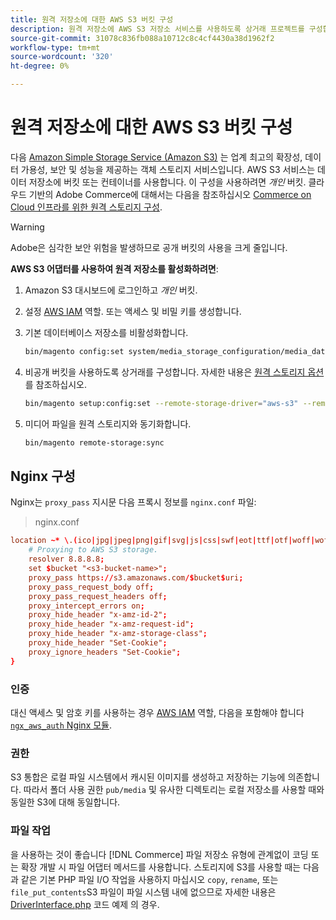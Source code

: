 ```yaml
---
title: 원격 저장소에 대한 AWS S3 버킷 구성
description: 원격 저장소에 AWS S3 저장소 서비스를 사용하도록 상거래 프로젝트를 구성합니다.
source-git-commit: 31078c836fb088a10712c8c4cf4430a38d1962f2
workflow-type: tm+mt
source-wordcount: '320'
ht-degree: 0%

---
```


# 원격 저장소에 대한 AWS S3 버킷 구성

다음 [Amazon Simple Storage Service (Amazon S3)][AWS S3] 는 업계 최고의 확장성, 데이터 가용성, 보안 및 성능을 제공하는 객체 스토리지 서비스입니다. AWS S3 서비스는 데이터 저장소에 버킷 또는 컨테이너를 사용합니다. 이 구성을 사용하려면 _개인_ 버킷. 클라우드 기반의 Adobe Commerce에 대해서는 다음을 참조하십시오 [Commerce on Cloud 인프라를 위한 원격 스토리지 구성](cloud-support.md).

>[!WARNING]
>
>Adobe은 심각한 보안 위험을 발생하므로 공개 버킷의 사용을 크게 줄입니다.

**AWS S3 어댑터를 사용하여 원격 저장소를 활성화하려면**:

1. Amazon S3 대시보드에 로그인하고 _개인_ 버킷.

1. 설정 [AWS IAM] 역할. 또는 액세스 및 비밀 키를 생성합니다.

1. 기본 데이터베이스 저장소를 비활성화합니다.

   ```bash
   bin/magento config:set system/media_storage_configuration/media_database 0
   ```

1. 비공개 버킷을 사용하도록 상거래를 구성합니다. 자세한 내용은 [원격 스토리지 옵션](remote-storage.md#remote-storage-options) 를 참조하십시오.

   ```bash
   bin/magento setup:config:set --remote-storage-driver="aws-s3" --remote-storage-bucket="<bucket-name>" --remote-storage-region="<region-name>" --remote-storage-prefix="<optional-prefix>" --remote-storage-key=<optional-access-key> --remote-storage-secret=<optional-secret-key> -n
   ```

1. 미디어 파일을 원격 스토리지와 동기화합니다.

   ```bash
   bin/magento remote-storage:sync
   ```

## Nginx 구성

Nginx는 `proxy_pass` 지시문 다음 프록시 정보를 `nginx.conf` 파일:

>nginx.conf

```conf
location ~* \.(ico|jpg|jpeg|png|gif|svg|js|css|swf|eot|ttf|otf|woff|woff2)$ {
    # Proxying to AWS S3 storage.
    resolver 8.8.8.8;
    set $bucket "<s3-bucket-name>";
    proxy_pass https://s3.amazonaws.com/$bucket$uri;
    proxy_pass_request_body off;
    proxy_pass_request_headers off;
    proxy_intercept_errors on;
    proxy_hide_header "x-amz-id-2";
    proxy_hide_header "x-amz-request-id";
    proxy_hide_header "x-amz-storage-class";
    proxy_hide_header "Set-Cookie";
    proxy_ignore_headers "Set-Cookie";
}
```

### 인증

대신 액세스 및 암호 키를 사용하는 경우 [AWS IAM] 역할, 다음을 포함해야 합니다 [`ngx_aws_auth` Nginx 모듈][ngx repo].

### 권한

S3 통합은 로컬 파일 시스템에서 캐시된 이미지를 생성하고 저장하는 기능에 의존합니다. 따라서 폴더 사용 권한 `pub/media` 및 유사한 디렉토리는 로컬 저장소를 사용할 때와 동일한 S3에 대해 동일합니다.

### 파일 작업

을 사용하는 것이 좋습니다 [!DNL Commerce] 파일 저장소 유형에 관계없이 코딩 또는 확장 개발 시 파일 어댑터 메서드를 사용합니다. 스토리지에 S3를 사용할 때는 다음과 같은 기본 PHP 파일 I/O 작업을 사용하지 마십시오 `copy`, `rename`, 또는 `file_put_contents`S3 파일이 파일 시스템 내에 없으므로 자세한 내용은 [DriverInterface.php](https://github.com/magento/magento2/blob/2.4-develop/lib/internal/Magento/Framework/Filesystem/DriverInterface.php#L18) 코드 예제 의 경우.

<!-- link definitions -->

[AWS S3]: https://aws.amazon.com/s3
[AWS IAM]: https://aws.amazon.com/iam/
[ngx repo]: https://github.com/anomalizer/ngx_aws_auth
